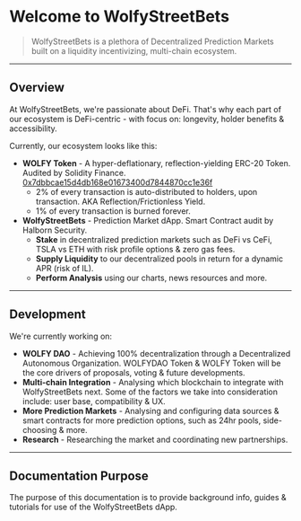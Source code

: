 
# Welcome to WolfyStreetBets

> WolfyStreetBets is a plethora of Decentralized Prediction Markets built on a liquidity incentivizing, multi-chain ecosystem.

***

## Overview

At WolfyStreetBets, we're passionate about DeFi. That's why each part of our ecosystem is DeFi-centric - with focus on: longevity, holder benefits &amp; accessibility.   

Currently, our ecosystem looks like this:   

* **WOLFY Token** - A hyper-deflationary, reflection-yielding ERC-20 Token. Audited by Solidity Finance. [0x7dbbcae15d4db168e01673400d7844870cc1e36f](https://etherscan.io/token/0x7dbbcae15d4db168e01673400d7844870cc1e36f)   
    * 2% of every transaction is auto-distributed to holders, upon transaction. AKA Reflection/Frictionless Yield.
    * 1% of every transaction is burned forever.
* **WolfyStreetBets** - Prediction Market dApp. Smart Contract audit by Halborn Security.
    * **Stake** in decentralized prediction markets such as DeFi vs CeFi, TSLA vs ETH with risk profile options &amp; zero gas fees.
    * **Supply Liquidity** to our decentralized pools in return for a dynamic APR (risk of IL).
    * **Perform Analysis** using our charts, news resources and more.   

***

## Development

We're currently working on:

* **WOLFY DAO** - Achieving 100% decentralization through a Decentralized Autonomous Organization. WOLFYDAO Token &amp; WOLFY Token will be the core drivers of proposals, voting &amp; future developments.
* **Multi-chain Integration** - Analysing which blockchain to integrate with WolfyStreetBets next. Some of the factors we take into consideration include: user base, compatibility &amp; UX.
* **More Prediction Markets** - Analysing and configuring data sources &amp; smart contracts for more prediction options, such as 24hr pools, side-choosing &amp; more.
* **Research** - Researching the market and coordinating new partnerships.

***

## Documentation Purpose

The purpose of this documentation is to provide background info, guides &amp; tutorials for use of the WolfyStreetBets dApp. 

